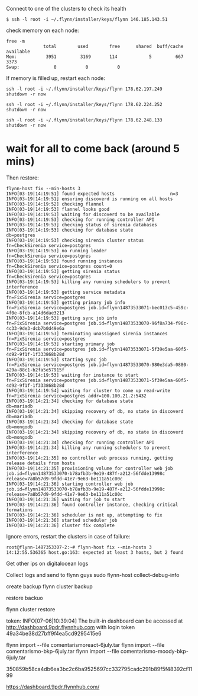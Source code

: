 


Connect to one of the clusters to check its health

```
$ ssh -l root -i ~/.flynn/installer/keys/flynn 146.185.143.51
```

check memory on each node:
```
free -m
              total        used        free      shared  buff/cache   available
Mem:           3951         3169       114            5         667        3373
Swap:             0           0           0
```

If memory is filled up, restart each node:
```
ssh -l root -i ~/.flynn/installer/keys/flynn 178.62.197.249
shutdown -r now

ssh -l root -i ~/.flynn/installer/keys/flynn 178.62.224.252
shutdown -r now

ssh -l root -i ~/.flynn/installer/keys/flynn 178.62.248.133
shutdown -r now
```

# wait for all to come back (around 5 mins)

Then restore:
```
flynn-host fix --min-hosts 3
INFO[03-19|14:19:51] found expected hosts                     n=3
INFO[03-19|14:19:51] ensuring discoverd is running on all hosts
INFO[03-19|14:19:52] checking flannel
INFO[03-19|14:19:53] flannel looks good
INFO[03-19|14:19:53] waiting for discoverd to be available
INFO[03-19|14:19:53] checking for running controller API
INFO[03-19|14:19:53] checking status of sirenia databases
INFO[03-19|14:19:53] checking for database state              db=postgres
INFO[03-19|14:19:53] checking sirenia cluster status          fn=CheckSirenia service=postgres
INFO[03-19|14:19:53] no running leader                        fn=CheckSirenia service=postgres
INFO[03-19|14:19:53] found running instances                  fn=CheckSirenia service=postgres count=0
INFO[03-19|14:19:53] getting sirenia status                   fn=CheckSirenia service=postgres
INFO[03-19|14:19:53] killing any running schedulers to prevent interference
INFO[03-19|14:19:53] getting service metadata                 fn=FixSirenia service=postgres
INFO[03-19|14:19:53] getting primary job info                 fn=FixSirenia service=postgres job.id=flynn14873533071-bec013c5-459c-4f0e-8fcb-a14d6dae3213
INFO[03-19|14:19:53] getting sync job info                    fn=FixSirenia service=postgres job.id=flynn14873533070-96f8a734-f96c-4c33-9de3-dcb7b0d49e6a
INFO[03-19|14:19:53] terminating unassigned sirenia instances fn=FixSirenia service=postgres
INFO[03-19|14:19:53] starting primary job                     fn=FixSirenia service=postgres job.id=flynn14873533071-5f39e5aa-60f5-4d92-9f1f-1f333868b28d
INFO[03-19|14:19:53] starting sync job                        fn=FixSirenia service=postgres job.id=flynn14873533070-980e3da5-0880-429a-88c1-b2fa5e57915f
INFO[03-19|14:19:53] waiting for instance to start            fn=FixSirenia service=postgres job.id=flynn14873533071-5f39e5aa-60f5-4d92-9f1f-1f333868b28d
INFO[03-19|14:19:54] waiting for cluster to come up read-write fn=FixSirenia service=postgres addr=100.100.21.2:5432
INFO[03-19|14:21:34] checking for database state              db=mariadb
INFO[03-19|14:21:34] skipping recovery of db, no state in discoverd db=mariadb
INFO[03-19|14:21:34] checking for database state              db=mongodb
INFO[03-19|14:21:34] skipping recovery of db, no state in discoverd db=mongodb
INFO[03-19|14:21:34] checking for running controller API
INFO[03-19|14:21:34] killing any running schedulers to prevent interference
INFO[03-19|14:21:35] no controller web process running, getting release details from hosts
INFO[03-19|14:21:35] provisioning volume for controller web job job.id=flynn14873533070-b78afb3b-9e19-487f-a212-56fdde13998c release=7a8b57d9-9fdd-41e7-9e63-be111a51c00c
INFO[03-19|14:21:36] starting controller web job              job.id=flynn14873533070-b78afb3b-9e19-487f-a212-56fdde13998c release=7a8b57d9-9fdd-41e7-9e63-be111a51c00c
INFO[03-19|14:21:36] waiting for job to start
INFO[03-19|14:21:36] found controller instance, checking critical formations
INFO[03-19|14:21:36] scheduler is not up, attempting to fix
INFO[03-19|14:21:36] started scheduler job
INFO[03-19|14:21:36] cluster fix complete
```

Ignore errors, restart the clusters in case of failure:

```
root@flynn-1487353307-2:~# flynn-host fix --min-hosts 3
14:12:55.536365 host.go:163: expected at least 3 hosts, but 2 found
```

Get other ips on digitalocean logs



Collect logs and send to flynn guys
sudo flynn-host collect-debug-info



create backup
flynn cluster backup

restore backuo

flynn cluster restore


token:
INFO[07-06|10:39:04] The built-in dashboard can be accessed at http://dashboard.9pdr.flynnhub.com with login token 49a34be38d27bff9f4ea5cd9295415e6


flynn import --file comentarismoreact-6july.tar
flynn import --file comentarismo-bkp-6july.tar
flynn import --file comentarismo-moody-bkp-6july.tar

350859b58ca4db6ea3bc2c6ba9525697cc332795cadc291b89f5f48392cf1199


https://dashboard.9pdr.flynnhub.com/
